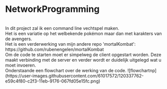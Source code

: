 # NetworkProgramming
<br>
In dit project zal ik een command line vechtspel maken.<br>
Het is een variatie op het welbekende pokémon maar dan met karakters van de avengers.<br>
Het is een verderwerking van mijn andere repo 'mortalKombat': https://github.com/rubenengelen/mortalKombat <br>
Om de code te starten moet er simpelweg de client opgestart worden. Deze maakt verbinding met de server en verder wordt er duidelijk uitgelegd wat u moet invoeren.<br>
Onderstaande een flowchart over de werking van de code.
![flowchartnp](https://user-images.githubusercontent.com/61017572/120337762-e59c4f80-c2f3-11eb-9176-067fd05e15fc.png)
